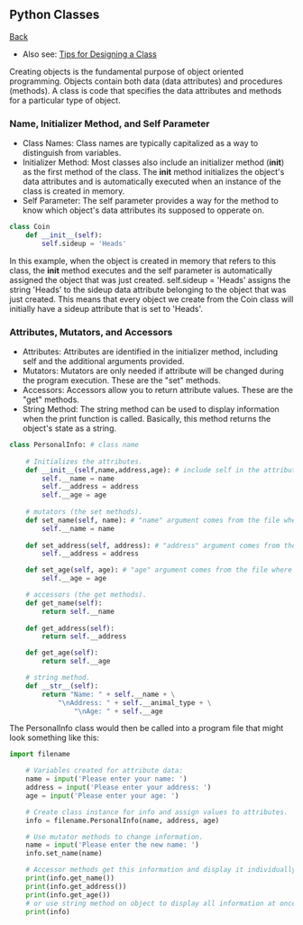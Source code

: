 ## Python Classes
<a href="python">Back</a>
- Also see: <a href="design-class">Tips for Designing a Class</a>

Creating objects is the fundamental purpose of object oriented programming. Objects contain both data (data attributes) and procedures (methods). A class is code that specifies the data attributes and methods for a particular type of object.

### Name, Initializer Method, and Self Parameter

- Class Names: Class names are typically capitalized as a way to distinguish from variables.
- Initializer Method: Most classes also include an initializer method (__init__) as the first method of the class. The __init__ method initializes the object's data attributes and is automatically executed when an instance of the class is created in memory.
- Self Parameter: The self parameter provides a way for the method to know which object's data attributes its supposed to opperate on.

```python
class Coin
    def __init__(self):
        self.sideup = 'Heads'
```
In this example, when the object is created in memory that refers to this class, the __init__ method executes and the self parameter is automatically assigned the object that was just created. self.sideup = 'Heads' assigns the string 'Heads' to the sideup data attribute belonging to the object that was just created. This means that every object we create from the Coin class will initially have a sideup attribute that is set to 'Heads'.

### Attributes, Mutators, and Accessors
- Attributes: Attributes are identified in the initializer method, including self and the additional arguments provided.
- Mutators: Mutators are only needed if attribute will be changed during the program execution. These are the "set" methods.
- Accessors: Accessors allow you to return attribute values. These are the "get" methods.
- String Method: The string method can be used to display information when the print function is called. Basically, this method returns the object's state as a string.

```python
class PersonalInfo: # class name
    
    # Initializes the attributes.
    def __init__(self,name,address,age): # include self in the attributes and arguments
        self.__name = name
        self.__address = address
        self.__age = age
    
    # mutators (the set methods).
    def set_name(self, name): # "name" argument comes from the file where set_name is being called.
        self.__name = name
    
    def set_address(self, address): # "address" argument comes from the file where set_address is being called.
        self.__address = address

    def set_age(self, age): # "age" argument comes from the file where set_age is being called.
        self.__age = age

    # accessors (the get methods).
    def get_name(self):
        return self.__name
    
    def get_address(self):
        return self.__address

    def get_age(self):
        return self.__age

    # string method.
    def __str__(self):
        return "Name: " + self.__name + \
            "\nAddress: " + self.__animal_type + \
                "\nAge: " + self.__age
```

The PersonalInfo class would then be called into a program file that might look something like this:
```python
import filename

    # Variables created for attribute data:
    name = input('Please enter your name: ')
    address = input('Please enter your address: ')
    age = input('Please enter your age: ')

    # Create class instance for info and assign values to attributes.
    info = filename.PersonalInfo(name, address, age)

    # Use mutator methods to change information.
    name = input('Please enter the new name: ')
    info.set_name(name)

    # Accessor methods get this information and display it individually.
    print(info.get_name())
    print(info.get_address())
    print(info.get_age())
    # or use string method on object to display all information at once.
    print(info)
```